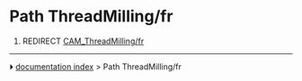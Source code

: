 # Path ThreadMilling/fr
1.  REDIRECT [CAM_ThreadMilling/fr](CAM_ThreadMilling/fr.md)



---
⏵ [documentation index](../README.md) > Path ThreadMilling/fr
